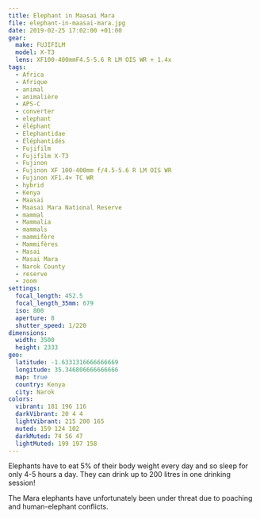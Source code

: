 ```yaml
---
title: Elephant in Maasai Mara
file: elephant-in-maasai-mara.jpg
date: 2019-02-25 17:02:00 +01:00
gear:
  make: FUJIFILM
  model: X-T3
  lens: XF100-400mmF4.5-5.6 R LM OIS WR + 1.4x
tags:
  - Africa
  - Afrique
  - animal
  - animalière
  - APS-C
  - converter
  - elephant
  - éléphant
  - Elephantidae
  - Éléphantidés
  - Fujifilm
  - Fujifilm X-T3
  - Fujinon
  - Fujinon XF 100-400mm f/4.5-5.6 R LM OIS WR
  - Fujinon XF1.4× TC WR
  - hybrid
  - Kenya
  - Maasai
  - Maasai Mara National Reserve
  - mammal
  - Mammalia
  - mammals
  - mammifère
  - Mammifères
  - Masai
  - Masai Mara
  - Narok County
  - reserve
  - zoom
settings:
  focal_length: 452.5
  focal_length_35mm: 679
  iso: 800
  aperture: 8
  shutter_speed: 1/220
dimensions:
  width: 3500
  height: 2333
geo:
  latitude: -1.6331316666666669
  longitude: 35.346806666666666
  map: true
  country: Kenya
  city: Narok
colors:
  vibrant: 181 196 116
  darkVibrant: 20 4 4
  lightVibrant: 215 200 165
  muted: 159 124 102
  darkMuted: 74 56 47
  lightMuted: 199 197 158
---
```


Elephants have to eat 5% of their body weight every day and so sleep for only 4-5 hours a day. They can drink up to 200 litres in one drinking session!

The Mara elephants have unfortunately been under threat due to poaching and human-elephant conflicts.
